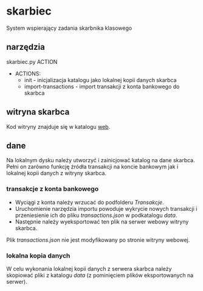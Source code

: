 # skarbiec
System wspierający zadania skarbnika klasowego

## narzędzia
skarbiec.py ACTION
* ACTIONS:
  * init - inicjalizacja katalogu jako lokalnej kopii danych skarbca
  * import-transactions - import transakcji z konta bankowego do skarbca

## witryna skarbca
Kod witryny znajduje się w katalogu [web](./web).

## dane
Na lokalnym dysku należy utworzyć i zainicjować katalog na dane skarbca.
Pełni on zarówno funkcję źródła transakcji na koncie bankowym jak i lokalnej kopii danych z witryny skarbca.

### transakcje z konta bankowego
* Wyciągi z konta należy wrzucać do podfolderu *Transakcje*.
* Uruchomienie narzędzia importu powoduje wykrycie nowych transakcji i przeniesienie ich do pliku *transactions.json* w podkatalogu *data*.
* Następnie należy wyeksportować ten plik na serwer webowy witryny skarbca.

Plik *transactions.json* nie jest modyfikowany po stronie witryny webowej.

### lokalna kopia danych
W celu wykonania lokalnej kopii danych z serwera skarbca należy skopiować pliki z katalogu *data* (z pominięciem plików eksportowanych na serwer).
